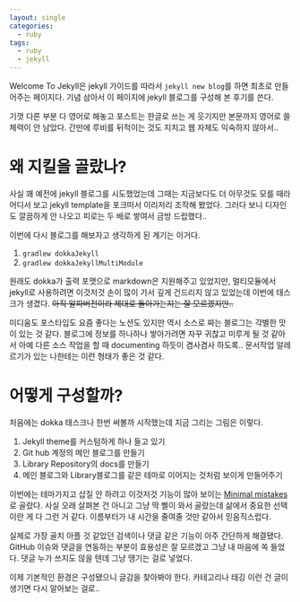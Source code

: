 ```yaml
---
layout: single
categories:
  - ruby
tags:
  - ruby
  - jekyll
---
```

Welcome To Jekyll은 jekyll 가이드를 따라서 `jekyll new blog`를 하면 최초로 만들어주는 페이지다.
기념 삼아서 이 페이지에 jekyll 블로그를 구성해 본 후기를 쓴다.

기껏 다른 부분 다 영어로 해놓고 포스트는 한글로 쓰는 게 웃기지만 본문까지 영어로 쓸 체력이 안 남았다.
간만에 루비를 뒤적이는 것도 지치고 웹 자체도 익숙하지 않아서..

# 왜 지킬을 골랐나?
사실 꽤 예전에 jekyll 블로그를 시도했었는데 그때는 지금보다도 더 아무것도 모를 때라 어디서
보고 jekyll template을 포크떠서 이리저리 조작해 봤었다.
그러다 보니 디자인도 깔끔하게 안 나오고 피로는 두 배로 쌓여서 금방 드랍했다..

이번에 다시 블로그를 해보자고 생각하게 된 계기는 이거다.

1. `gradlew dokkaJekyll`
2. `gradlew dokkaJekyllMultiModule`

원래도 dokka가 출력 포맷으로 markdown은 지원해주고 있었지만, 멀티모듈에서 jekyll로 사용하려면
이것저것 손이 많이 가서 깊게 건드리지 않고 있었는데 이번에 태스크가 생겼다.
~~아직 알파버전이라 제대로 돌아가는지는 잘 모르겠지만..~~

미디움도 포스타입도 요즘 좋다는 노션도 있지만 역시 소스로 짜는 블로그는 각별한 맛이 있는 것 같다.
블로그에 정보를 하나하나 쌓아가려면 자꾸 귀찮고 미루게 될 것 같아서
아예 다른 소스 작업을 할 때 documenting 하듯이 겸사겸사 하도록..
문서작업 알레르기가 있는 나한테는 이런 형태가 좋은 것 같다.


# 어떻게 구성할까?
처음에는 dokka 태스크나 한번 써볼까 시작했는데 지금 그리는 그림은 이렇다.

1. Jekyll theme를 커스텀하게 하나 들고 있기
2. Git hub 계정의 메인 블로그를 만들기
3. Library Repository의 docs를 만들기
4. 메인 블로그와 Library블로그를 같은 테마로 이어지는 것처럼 보이게 만들어주기

이번에는 테마가지고 삽질 안 하려고 이것저것 기능이 많아 보이는 [Minimal mistakes](https://mmistakes.github.io/minimal-mistakes/)로 골랐다.
사실 오래 살펴본 건 아니고 그냥 딱 삘이 와서 골랐는데 삶에서 중요한 선택이란 게 다 그런 거 같다.
이름부터가 내 시간을 줄여줄 것만 같아서 믿음직스럽다.

실제로 가장 골치 아플 것 같았던 검색이나 댓글 같은 기능이 아주 간단하게 해결됐다.
GitHub 이슈와 댓글을 연동하는 부분이 효용성은 잘 모르겠고 그냥 내 마음에 쏙 들었다.
댓글 누가 쓰지도 않을 텐데 그냥 땡기는 걸로 넣었다.


이제 기본적인 환경은 구성됐으니 글감을 찾아봐야 한다.
카테고리나 태깅 이런 건 글이 생기면 다시 알아보는 걸로..
